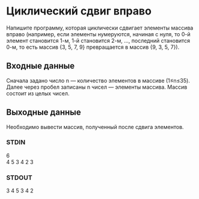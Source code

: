 # Циклический сдвиг вправо
Напишите программу, которая циклически сдвигает элементы массива вправо (например, если элементы нумеруются, начиная с нуля, то 0-й элемент становится 1-м, 1-й становится 2-м, ..., последний становится 0-м, то есть массив {3, 5, 7, 9} превращается в массив {9, 3, 5, 7}).

## Входные данные
Сначала задано число n — количество элементов в массиве (1≤n≤35). Далее через пробел записаны n чисел — элементы массива. Массив состоит из целых чисел.

## Выходные данные
Необходимо вывести массив, полученный после сдвига элементов.

### STDIN
6  
4 5 3 4 2 3

### STDOUT
3 4 5 3 4 2

